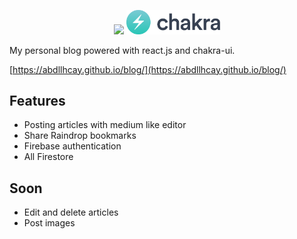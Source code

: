 <p align="center">
  <img src="https://upload.wikimedia.org/wikipedia/commons/thumb/a/a7/React-icon.svg/512px-React-icon.svg.png" width="100" />
  <img src="https://raw.githubusercontent.com/chakra-ui/chakra-ui/master/logo/logo-colored%402x.png" width="150" />
</p>

My personal blog powered with react.js and chakra-ui.

[https://abdllhcay.github.io/blog/](https://abdllhcay.github.io/blog/)

## Features
- Posting articles with medium like editor
- Share Raindrop bookmarks
- Firebase authentication
- All Firestore

## Soon
- Edit and delete articles
- Post images
